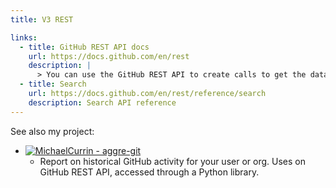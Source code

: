 ```yaml
---
title: V3 REST

links:
  - title: GitHub REST API docs
    url: https://docs.github.com/en/rest
    description: |
      > You can use the GitHub REST API to create calls to get the data you need to integrate with GitHub.
  - title: Search
    url: https://docs.github.com/en/rest/reference/search
    description: Search API reference
---
```


See also my project:

- [![MichaelCurrin - aggre-git](https://img.shields.io/static/v1?label=MichaelCurrin&message=aggre-git&color=3218b1&logo=github)](https://github.com/MichaelCurrin/aggre-git)
    - Report on historical GitHub activity for your user or org. Uses on GitHub REST API, accessed through a Python library.

